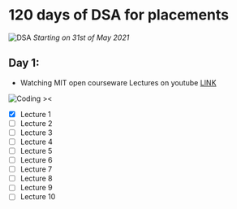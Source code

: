 # 120 days of DSA for placements
![DSA](https://bit.ly/2R972qN)
*Starting on 31st of May 2021* 
## Day 1:
- Watching MIT open courseware Lectures on youtube [LINK](https://www.youtube.com/playlist?list=PLUl4u3cNGP61Oq3tWYp6V_F-5jb5L2iHb)
  
![Coding ><](https://bit.ly/2Tw9yZ7)

* [x] Lecture 1
* [ ] Lecture 2
* [ ] Lecture 3
* [ ] Lecture 4
* [ ] Lecture 5
* [ ] Lecture 6
* [ ] Lecture 7
* [ ] Lecture 8
* [ ] Lecture 9
* [ ] Lecture 10